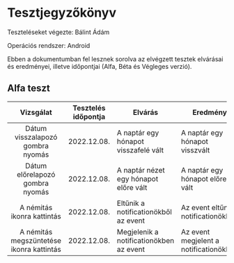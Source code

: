 # Tesztjegyzőkönyv

Teszteléseket végezte: Bálint Ádám

Operációs rendszer: Android

Ebben a dokumentumban fel lesznek sorolva az elvégzett tesztek elvárásai és eredményei, illetve időpontjai (Alfa, Béta és Végleges verzió).

## Alfa teszt

| Vizsgálat | Tesztelés időpontja | Elvárás | Eredmény | Hibák |
| :---: | --- | --- | --- | --- |
| Dátum visszalapozó gombra nyomás | 2022.12.08. | A naptár egy hónapot visszafelé vált | A naptár egy hónapot visszvált | Nem találtam hibát a működésében |
| Dátum előrelapozó gombra nyomás | 2022.12.08. | A naptár nézet egy hónapot előre vált | A naptár egy hónapot előre vált | Nem találtam hibát a működésében |
| A némitás ikonra kattintás  | 2022.12.08. | Eltűnik a notificationökből az event | Az event eltűnt a notificationökből  | Nem találtam hibát a működésében |
| A némitás megszüntetése ikonra kattintás  | 2022.12.08. | Megjelenik a notificationökben az event | Az event megjelent a notificationökben  | Nem találtam hibát a működésében |
